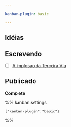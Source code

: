 ```yaml
---

kanban-plugin: basic

---
```


## Idéias



## Escrevendo

- [ ] [A implosao da Terceira Via](A%20implosao%20da%20Terceira%20Via.md)


## Publicado

**Complete**




%% kanban:settings
```
{"kanban-plugin":"basic"}
```
%%